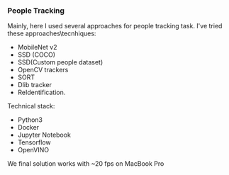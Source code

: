 ### People Tracking 

Mainly, here I used several approaches for people tracking task.
I've tried these approaches\tecnhiques:
- MobileNet v2
- SSD (COCO)
- SSD(Custom people dataset)
- OpenCV trackers
- SORT 
- Dlib tracker
- ReIdentification.

Technical stack:
- Python3 
- Docker
- Jupyter Notebook
- Tensorflow
- OpenVINO

We final solution works with ~20 fps on MacBook Pro
